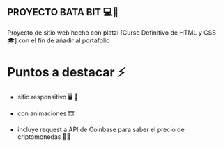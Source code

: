 ## PROYECTO BATA BIT 💻🍊

Proyecto de sitio web hecho con platzi [Curso Definitivo de HTML y CSS 🎓] con el fin de añadir al portafolio

# Puntos a destacar ⚡

- sitio responsitivo 🖥 📱

- con animaciones 🎞

- incluye request a API de Coinbase
para saber el precio de criptomonedas 🦙💲

